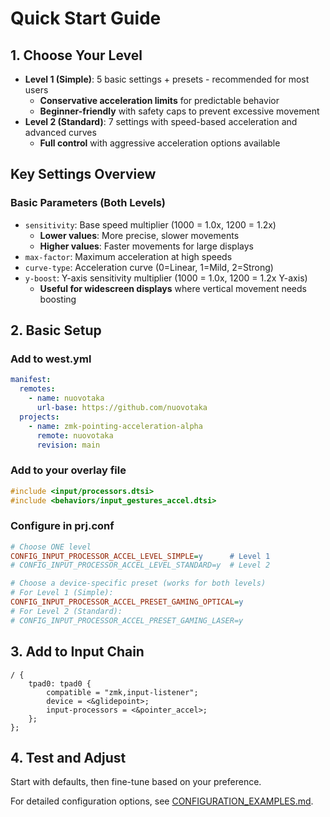 # Quick Start Guide

## 1. Choose Your Level

- **Level 1 (Simple)**: 5 basic settings + presets - recommended for most users
  - **Conservative acceleration limits** for predictable behavior
  - **Beginner-friendly** with safety caps to prevent excessive movement
- **Level 2 (Standard)**: 7 settings with speed-based acceleration and advanced curves
  - **Full control** with aggressive acceleration options available

## Key Settings Overview

### Basic Parameters (Both Levels)

- `sensitivity`: Base speed multiplier (1000 = 1.0x, 1200 = 1.2x)
  - **Lower values**: More precise, slower movements
  - **Higher values**: Faster movements for large displays
- `max-factor`: Maximum acceleration at high speeds
- `curve-type`: Acceleration curve (0=Linear, 1=Mild, 2=Strong)
- `y-boost`: Y-axis sensitivity multiplier (1000 = 1.0x, 1200 = 1.2x Y-axis)
  - **Useful for widescreen displays** where vertical movement needs boosting

## 2. Basic Setup

### Add to west.yml

```yaml
manifest:
  remotes:
    - name: nuovotaka
      url-base: https://github.com/nuovotaka
  projects:
    - name: zmk-pointing-acceleration-alpha
      remote: nuovotaka
      revision: main
```

### Add to your overlay file

```c
#include <input/processors.dtsi>
#include <behaviors/input_gestures_accel.dtsi>
```

### Configure in prj.conf

```ini
# Choose ONE level
CONFIG_INPUT_PROCESSOR_ACCEL_LEVEL_SIMPLE=y      # Level 1
# CONFIG_INPUT_PROCESSOR_ACCEL_LEVEL_STANDARD=y  # Level 2

# Choose a device-specific preset (works for both levels)
# For Level 1 (Simple):
CONFIG_INPUT_PROCESSOR_ACCEL_PRESET_GAMING_OPTICAL=y
# For Level 2 (Standard):
# CONFIG_INPUT_PROCESSOR_ACCEL_PRESET_GAMING_LASER=y
```

## 3. Add to Input Chain

```devicetree
/ {
    tpad0: tpad0 {
        compatible = "zmk,input-listener";
        device = <&glidepoint>;
        input-processors = <&pointer_accel>;
    };
};
```

## 4. Test and Adjust

Start with defaults, then fine-tune based on your preference.

For detailed configuration options, see [CONFIGURATION_EXAMPLES.md](CONFIGURATION_EXAMPLES.md).
